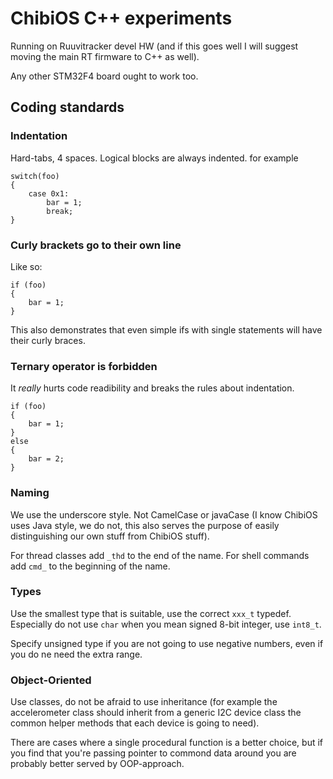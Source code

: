 # ChibiOS C++ experiments

Running on Ruuvitracker devel HW (and if this goes well I will suggest moving the main RT firmware to C++ as well).

Any other STM32F4 board ought to work too.

## Coding standards

### Indentation

Hard-tabs, 4 spaces. Logical blocks are always indented. for example

    switch(foo)
    {
        case 0x1:
            bar = 1;
            break;
    }

### Curly brackets go to their own line

Like so:

    if (foo)
    {
        bar = 1;
    }

This also demonstrates that even simple ifs with single statements will have their curly braces.

### Ternary operator is forbidden

It *really* hurts code readibility and breaks the rules about indentation.

    if (foo)
    {
        bar = 1;
    }
    else
    {
        bar = 2;
    }

### Naming

We use the underscore style. Not CamelCase or javaCase (I know ChibiOS uses Java style, we do not, this also serves
the purpose of easily distinguishing our own stuff from ChibiOS stuff).

For thread classes add `_thd` to the end of the name. For shell commands add `cmd_` to the beginning of the name.

### Types

Use the smallest type that is suitable, use the correct `xxx_t` typedef. Especially do not use `char` when you mean signed 8-bit integer, use `int8_t`. 

Specify unsigned type if you are not going to use negative numbers, even if you do ne need the extra range.

### Object-Oriented

Use classes, do not be afraid to use inheritance (for example the accelerometer class should inherit from a generic I2C device class the common helper methods that each device is going to need).

There are cases where a single procedural function is a better choice, but if you find that you're passing pointer to commond data around you are probably better served by OOP-approach.


